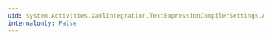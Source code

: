 ```yaml
---
uid: System.Activities.XamlIntegration.TextExpressionCompilerSettings.AlwaysGenerateSource
internalonly: False
---
```

